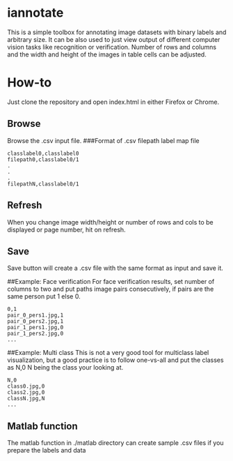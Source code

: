 # iannotate
This is a simple toolbox for annotating image datasets with binary labels and arbitrary size. It can be also used to just view output of different computer vision tasks like recognition or verification. Number of rows and columns and the width and height of the images in table cells can be adjusted. 

# How-to

Just clone the repository and open index.html in either Firefox or Chrome.
## Browse
Browse the .csv input file.
###Format of .csv filepath label map file
  ```
  classlabel0,classlabel0
  filepath0,classlabel0/1
  .
  .
  .
  filepathN,classlabel0/1
  ```
##

## Refresh
When you change image width/height or number of rows and cols to be displayed or page number, hit on refresh.

## Save
Save button will create a .csv file with the same format as input and save it.

##Example: Face verification
For face verification results, set number of columns to two and put paths image pairs consecutively, if pairs are the same person put 1 else 0.
```
0,1
pair_0_pers1.jpg,1
pair_0_pers2.jpg,1
pair_1_pers1.jpg,0
pair_1_pers2.jpg,0
...
```
##Example: Multi class 
This is not a very good tool for multiclass label visualization, but a good practice is to follow one-vs-all and put the classes as N,0 N being the class your looking at.
```
N,0
class0.jpg,0
class2.jpg,0
classN.jpg,N
...
```

## Matlab function
The matlab function in ./matlab directory can create sample .csv files if you prepare the labels and data
